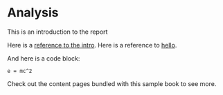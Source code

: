 # Analysis


This is an introduction to the report

Here is a [reference to the intro](introduction.md). Here is a reference to [hello](holdgraf_evidence_2014).

And here is a code block:

```
e = mc^2
```

Check out the content pages bundled with this sample book to see more.
